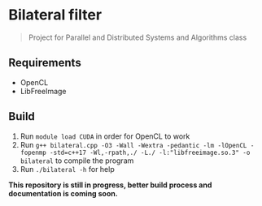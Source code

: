 # Bilateral filter
> Project for Parallel and Distributed Systems and Algorithms class

## Requirements
- OpenCL
- LibFreeImage

## Build
1. Run `module load CUDA` in order for OpenCL to work
2. Run `g++ bilateral.cpp -O3 -Wall -Wextra -pedantic -lm -lOpenCL -fopenmp -std=c++17 -Wl,-rpath,./ -L./ -l:"libfreeimage.so.3" -o bilateral` to compile the program
3. Run `./bilateral -h` for help

**This repository is still in progress, better build process and documentation is coming  soon.**